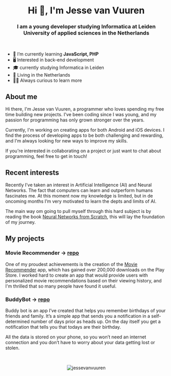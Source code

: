 <h1 align="center">Hi 👋, I'm Jesse van Vuuren</h1>
<h3 align="center">I am a young developer studying Informatica at Leiden University of applied sciences in the Netherlands</h3>

<br>

- 🌱 I’m currently learning **JavaScript, PHP**
- 🖥️ Interested in back-end development
- 🎓 currently studying Informatica in Leiden
- 🌷 Living in the Netherlands
- 👨‍🏫 Always curious to learn more


## About me


Hi there, I'm Jesse van Vuuren, a programmer who loves spending my free time building new projects. I've been coding since I was young, and my passion for programming has only grown stronger over the years.

Currently, I'm working on creating apps for both Android and iOS devices. I find the process of developing apps to be both challenging and rewarding, and I'm always looking for new ways to improve my skills.

If you're interested in collaborating on a project or just want to chat about programming, feel free to get in touch!


## Recent interests

Recently I’ve taken an interest in Artificial Intelligence (AI) and Neural Networks. The fact that computers can learn and outperform humans fascinates me. At this moment now my knowledge is limited, but in de oncoming months I’m very motivated to learn the depts and limits of AI.

The main way om going to pull myself through this hard subject is by reading the book [Neural Networks from Scratch](https://nnfs.io), this will lay the foundation of my journey.


## My projects

### Movie Recommender -> [repo](https://github.com/JessevanVuuren/movieRecommender)
One of my proudest achievements is the creation of the [Movie Recommender](https://play.google.com/store/apps/details?id=com.jesse.movieRecommender) app, which has gained over 200,000 downloads on the Play Store. I worked hard to create an app that would provide users with personalized movie recommendations based on their viewing history, and I'm thrilled that so many people have found it useful.

### BuddyBot -> [repo](https://github.com/JessevanVuuren/BuddyBot)
Buddy bot is an app I’ve created that helps you remember birthdays of your friends and family. It’s a simple app that sends you a notification in a self-determined number of days prior as heads up. On the day itself you get a notification that tells you that todays are their birthday. 

All the data is stored on your phone, so you won’t need an internet connection and you don’t have to worry about your data getting lost or stolen.


<br>
<div align="center">

<p><img align="center" src="https://github-readme-stats.vercel.app/api/top-langs?username=jessevanvuuren&show_icons=true&locale=en&layout=compact" alt="jessevanvuuren" /></p>
  
  </div>
